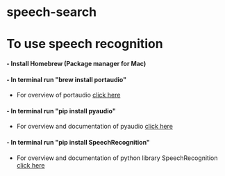 # speech-search

# To use speech recognition

#### - Install Homebrew (Package manager for Mac)
#### - In terminal run "brew install portaudio"
* For overview of portaudio [click here](http://portaudio.com/docs/v19-doxydocs/)
#### - In terminal run "pip install pyaudio"
* For overview and documentation of pyaudio [click here](https://people.csail.mit.edu/hubert/pyaudio/docs/)
#### - In terminal run "pip install SpeechRecognition"
* For overview and documentation of python library SpeechRecognition [click here](https://pypi.python.org/pypi/SpeechRecognition/)

